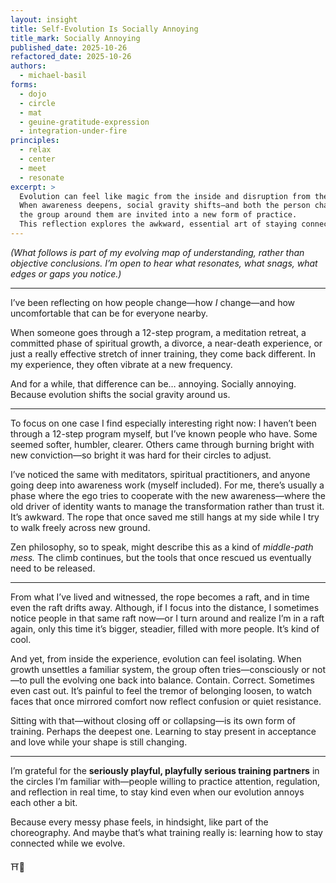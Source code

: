 ```yaml
---
layout: insight
title: Self-Evolution Is Socially Annoying
title_mark: Socially Annoying
published_date: 2025-10-26
refactored_date: 2025-10-26
authors:
  - michael-basil
forms: 
  - dojo
  - circle
  - mat
  - geuine-gratitude-expression
  - integration-under-fire
principles:
  - relax
  - center
  - meet
  - resonate
excerpt: >
  Evolution can feel like magic from the inside and disruption from the outside. 
  When awareness deepens, social gravity shifts—and both the person changing and 
  the group around them are invited into a new form of practice. 
  This reflection explores the awkward, essential art of staying connected while we evolve.
---
```


*(What follows is part of my evolving map of understanding, rather than objective conclusions. I’m open to hear what resonates, what snags, what edges or gaps you notice.)*  

---

I’ve been reflecting on how people change—how *I* change—and how uncomfortable that can be for everyone nearby.  

When someone goes through a 12-step program, a meditation retreat, a committed phase of spiritual growth, a divorce, a near-death experience, or just a really effective stretch of inner training, they come back different. In my experience, they often vibrate at a new frequency.  

And for a while, that difference can be… annoying. Socially annoying. Because evolution shifts the social gravity around us.  

---

To focus on one case I find especially interesting right now: I haven’t been through a 12-step program myself, but I’ve known people who have. Some seemed softer, humbler, clearer. Others came through burning bright with new conviction—so bright it was hard for their circles to adjust.  

I’ve noticed the same with meditators, spiritual practitioners, and anyone going deep into awareness work (myself included). For me, there’s usually a phase where the ego tries to cooperate with the new awareness—where the old driver of identity wants to manage the transformation rather than trust it. It’s awkward. The rope that once saved me still hangs at my side while I try to walk freely across new ground.  

Zen philosophy, so to speak, might describe this as a kind of *middle-path mess.* The climb continues, but the tools that once rescued us eventually need to be released.  

---

From what I’ve lived and witnessed, the rope becomes a raft, and in time even the raft drifts away. Although, if I focus into the distance, I sometimes notice people in that same raft now—or I turn around and realize I’m in a raft again, only this time it’s bigger, steadier, filled with more people. It’s kind of cool.  

And yet, from inside the experience, evolution can feel isolating. When growth unsettles a familiar system, the group often tries—consciously or not—to pull the evolving one back into balance. Contain. Correct. Sometimes even cast out. It’s painful to feel the tremor of belonging loosen, to watch faces that once mirrored comfort now reflect confusion or quiet resistance.  

Sitting with that—without closing off or collapsing—is its own form of training. Perhaps the deepest one. Learning to stay present in acceptance and love while your shape is still changing.  

---

I’m grateful for the **seriously playful, playfully serious training partners** in the circles I’m familiar with—people willing to practice attention, regulation, and reflection in real time, to stay kind even when our evolution annoys each other a bit.  

Because every messy phase feels, in hindsight, like part of the choreography. And maybe that’s what training really is: learning how to stay connected while we evolve.  

⛩️🌿